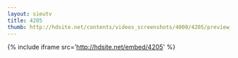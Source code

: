 ```yaml
---
layout: sieutv
title: 4205
thumb: http://hdsite.net/contents/videos_screenshots/4000/4205/preview_360p.mp4.jpg
---
```

{% include iframe src='http://hdsite.net/embed/4205' %}
 
